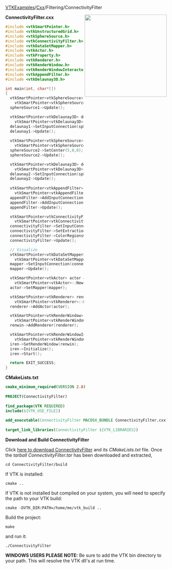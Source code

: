 [VTKExamples](/index/)/[Cxx](/Cxx)/Filtering/ConnectivityFilter

<img align="right" src="https://github.com/lorensen/VTKExamples/blob/gh-pages/Testing/Baseline/Filtering/TestConnectivityFilter.png?raw=true" width="256" />

**ConnectivityFilter.cxx**
```c++
#include <vtkSmartPointer.h>
#include <vtkUnstructuredGrid.h>
#include <vtkSphereSource.h>
#include <vtkConnectivityFilter.h>
#include <vtkDataSetMapper.h>
#include <vtkActor.h>
#include <vtkProperty.h>
#include <vtkRenderer.h>
#include <vtkRenderWindow.h>
#include <vtkRenderWindowInteractor.h>
#include <vtkAppendFilter.h>
#include <vtkDelaunay3D.h>

int main(int, char*[])
{
  vtkSmartPointer<vtkSphereSource> sphereSource1 =
    vtkSmartPointer<vtkSphereSource>::New();
  sphereSource1->Update();

  vtkSmartPointer<vtkDelaunay3D> delaunay1 =
    vtkSmartPointer<vtkDelaunay3D>::New();
  delaunay1->SetInputConnection(sphereSource1->GetOutputPort());
  delaunay1->Update();
  
  vtkSmartPointer<vtkSphereSource> sphereSource2 =
    vtkSmartPointer<vtkSphereSource>::New();
  sphereSource2->SetCenter(5,0,0);
  sphereSource2->Update();

  vtkSmartPointer<vtkDelaunay3D> delaunay2 =
    vtkSmartPointer<vtkDelaunay3D>::New();
  delaunay2->SetInputConnection(sphereSource2->GetOutputPort());
  delaunay2->Update();
  
  vtkSmartPointer<vtkAppendFilter> appendFilter =
    vtkSmartPointer<vtkAppendFilter>::New();
  appendFilter->AddInputConnection(delaunay1->GetOutputPort());
  appendFilter->AddInputConnection(delaunay2->GetOutputPort());
  appendFilter->Update();

  vtkSmartPointer<vtkConnectivityFilter> connectivityFilter =
    vtkSmartPointer<vtkConnectivityFilter>::New();
  connectivityFilter->SetInputConnection(appendFilter->GetOutputPort());
  connectivityFilter->SetExtractionModeToAllRegions();
  connectivityFilter->ColorRegionsOn();
  connectivityFilter->Update();

  // Visualize
  vtkSmartPointer<vtkDataSetMapper> mapper =
    vtkSmartPointer<vtkDataSetMapper>::New();
  mapper->SetInputConnection(connectivityFilter->GetOutputPort());
  mapper->Update();

  vtkSmartPointer<vtkActor> actor =
    vtkSmartPointer<vtkActor>::New();
  actor->SetMapper(mapper);

  vtkSmartPointer<vtkRenderer> renderer =
    vtkSmartPointer<vtkRenderer>::New();
  renderer->AddActor(actor);

  vtkSmartPointer<vtkRenderWindow> renwin =
    vtkSmartPointer<vtkRenderWindow>::New();
  renwin->AddRenderer(renderer);

  vtkSmartPointer<vtkRenderWindowInteractor> iren =
    vtkSmartPointer<vtkRenderWindowInteractor>::New();
  iren->SetRenderWindow(renwin);
  iren->Initialize();
  iren->Start();

  return EXIT_SUCCESS;
}
```
**CMakeLists.txt**
```cmake
cmake_minimum_required(VERSION 2.8)
 
PROJECT(ConnectivityFilter)
 
find_package(VTK REQUIRED)
include(${VTK_USE_FILE})
 
add_executable(ConnectivityFilter MACOSX_BUNDLE ConnectivityFilter.cxx)
 
target_link_libraries(ConnectivityFilter ${VTK_LIBRARIES})
```

**Download and Build ConnectivityFilter**

Click [here to download ConnectivityFilter](https://github.com/lorensen/VTKWikiExamplesTarballs/raw/master/ConnectivityFilter.tar) and its *CMakeLists.txt* file.
Once the *tarball ConnectivityFilter.tar* has been downloaded and extracted,
```
cd ConnectivityFilter/build 
```
If VTK is installed:
```
cmake ..
```
If VTK is not installed but compiled on your system, you will need to specify the path to your VTK build:
```
cmake -DVTK_DIR:PATH=/home/me/vtk_build ..
```
Build the project:
```
make
```
and run it:
```
./ConnectivityFilter
```
**WINDOWS USERS PLEASE NOTE:** Be sure to add the VTK bin directory to your path. This will resolve the VTK dll's at run time.

